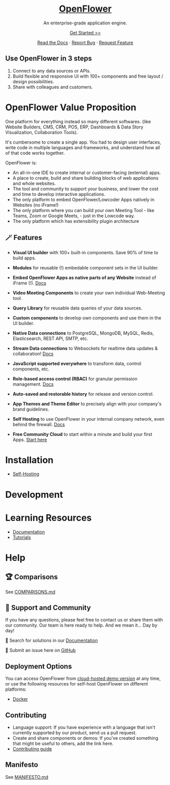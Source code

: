 <p align="center">
<h1 align="center"><a href="https://www.openflower.org/">OpenFlower</a></h3>

<p align="center">An enterprise-grade application engine.</p>

<p align="center"><a href="https://prod-us1.openflower.org/">Get Started >> </a></p>

<p align="center"><a href="https://docs.openflower.org/">Read the Docs</a> · <a href="https://github.com/Flowerappeng-org/openflower/issues/new?assignees=&labels=bug%2Cneeds+triage&projects=&template=bug_report.yml">Report Bug</a> · <a href="https://github.com/Flowerappeng-org/openflower/issues/new?assignees=&labels=enhancement&projects=&template=feature_request.md">Request Feature</a>
</p>

## Use OpenFlower in 3 steps
1. Connect to any data sources or APIs.
2. Build flexible and responsive UI with 100+ components and free layout / design possibilities.
3. Share with colleagues and customers.

# OpenFlower Value Proposition
One platform for everything instead so many different softwares. (like Website Builders, CMS, CRM, POS, ERP, Dashboards & Data Story Visualization, Collaboration Tools).

It's cumbersome to create a single app. You had to design user interfaces, write code in multiple languages and frameworks, and understand how all of that code works together.

OpenFlower is:
- An all-in-one IDE to create internal or customer-facing (external) apps.
- A place to create, build and share building blocks of web applications and whole websites.
- The tool and community to support your business, and lower the cost and time to develop interactive applications.
- The only platform to embed OpenFlower/Lowcoder Apps natively in Websites (no iFrame!)
- The only platform where you can build your own Meeting Tool - like Teams, Zoom or Google Meets, - just in the Lowcode way.
- The only platform which has extensibility plugin architecture 

## 🪄 Features
- **Visual UI builder** with 100+ built-in components. Save 90% of time to build apps.
- **Modules** for reusable (!) embedable component sets in the UI builder.
- **Embed OpenFlower Apps as native parts of any Website** instead of iFrame (!). [Docs](https://docs.openflower.org/publish-apps/embedd-an-app/native-embed-sdk)
- **Video Meeting Components** to create your own individual Web-Meeting tool.
- **Query Library** for reusable data queries of your data sources.
- **Custom components** to develop own components and use them in the UI builder.
- **Native Data connections** to PostgreSQL, MongoDB, MySQL, Redis, Elasticsearch, REST API, SMTP, etc.
- **Stream Data connections** to Websockets for realtime data updates & collaboration! [Docs](https://docs.openflower.org/connect-your-data/data-sources-in-lowcoder/websocket-datasource)
- **JavaScript supported everywhere** to transform data, control components, etc.
- **Role-based access control (RBAC)** for granular permission management. [Docs](https://docs.openflower.org/workspaces-and-teamwork/members-and-groups)
- **Auto-saved and restorable history** for release and version control.
- **App Themes and Theme Editor** to precisely align with your company's brand guidelines.

- **Self Hosting** to use OpenFlower in your internal company network, even behind the firewall. [Docs](https://docs.openflower.org/setup-and-run/self-hosting)
- **Free Community Cloud** to start within a minute and build your first Apps. [Start here](https://prod-us1.openflower.org/)

# Installation

- <a href="https://docs.openflower.org/setup-and-run/self-hosting">Self-Hosting</a>

# Development

# Learning Resources
- <a href="https://docs.openflower.org/">Documentation</a>
- <a href="https://docs.openflower.org/readme/the-hello-world-walk">Tutorials</a>

# Help

## 🏆 Comparisons
See [COMPARISONS.md](COMPARISONS.md)

## 👐 Support and Community
If you have any questions, please feel free to contact us or share them with our community. Our team is here ready to help.
And we mean it... Day by day!

📑 Search for solutions in our [Documentation](https://docs.openflower.org/)

🔎 Submit an issue here on [GitHub](https://github.com/flowerappeng-org/openflower/issues)

## Deployment Options

You can access OpenFlower from [cloud-hosted demo version](https://prod-us1.openflower.org/) at any time, or use the following resources for self-host OpenFlower on different platforms:
- [Docker](https://docs.openflower.org/setup-and-run/self-hosting)

## Contributing
- Language support: If you have experience with a language that isn't currently supported by our product, send us a pull request.
- Create and share components or demos: If you've created something that might be useful to others, add the link here.
- [Contributing guide](https://docs.openflower.org/openflower-extension/opensource-contribution)

## Manifesto
See [MANIFESTO.md](MANIFESTO.md)
